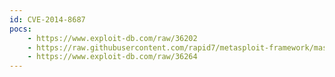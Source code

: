 ```yaml
---
id: CVE-2014-8687
pocs:
    - https://www.exploit-db.com/raw/36202
    - https://raw.githubusercontent.com/rapid7/metasploit-framework/master/modules/exploits/linux/http/seagate_nas_php_exec_noauth.rb
    - https://www.exploit-db.com/raw/36264
---
```

